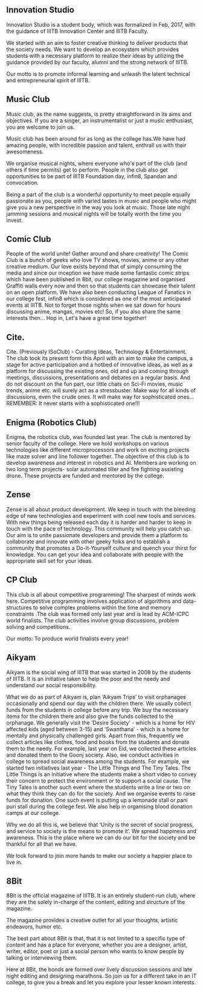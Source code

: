 
## Innovation Studio

Innovation Studio is a student body, which was formalized in Feb, 2017, with the guidance of IIITB Innovation Center and IIITB Faculty.


We started with an aim to foster creative thinking to deliver products that the society needs. We want to develop an ecosystem which provides students with a necessary platform to realize their ideas by utilizing the guidance provided by our faculty, alumni and the strong network of IIITB.


Our motto is to promote informal learning and unleash the latent technical and entrepreneurial spirit of IIITB.

## Music Club

Music club, as the name suggests, is pretty straightforward in its aims and objectives. If you are a singer, an instrumentalist or just a music enthusiast, you are welcome to join us.

Music club has been around for as long as the college has.We have had amazing people, with incredible passion and talent, enthrall us with their awesomeness.

We organise musical nights, where everyone who's part of the club (and others if time permits) get to perform. People in the club also get opportunities to be part of IIITB Foundation day, infin8, Spandan and convocation.

Being a part of the club is a wonderful opportunity to meet people equally passionate as you, people with varied tastes in music and people who might give you a new perspective in the way you look at music. Those late night jamming sessions and musical nights will be totally worth the time you invest.

## Comic Club

People of the world unite! Gather around and share creativity! The Comic Club is a bunch of geeks who love TV shows, movies, anime or any other creative medium. Our love exists beyond that of simply consuming the media and since our inception we have made some fantastic comic strips which have been published in 8bit, our college magazine and organised Graffiti walls every now and then so that students can showcase their talent on an open platform. We have also been conducting League of Fanatics in our college fest, infin8 which is considered as one of the most anticipated events at IIITB. Not to forget those nights when we sat down for hours discussing anime, mangas, movies etc! So, if you also share the same interests then...
Hop in, Let's have a great time together!

## Cite.

Cite. (Previously ISoClub) - Curating Ideas, Technology & Entertainment.
The club took its present form this April with an aim to make the campus, a stage for active participation and a hotbed of innovative ideas, as well as a platform for discussing the existing ones, old and up and coming through meetings, discussions, presentations and debates on a regular basis. And do not discount on the fun part, our little chats on Sci-Fi movies, music trends, anime etc. will surely act as a stressbuster. Make way for all kinds of discussions, even the crude ones. It will make way for sophisticated ones…
REMEMBER: It never starts with a sophisticated one!!!

## Enigma (Robotics Club)

Enigma, the robotics club, was founded last year. The club is mentored by senior faculty of the college. Here we hold workshops on various technologies like different microprocessors and work on exciting projects like maze solver and line follower together. The objective of this club is to develop awareness and interest in robotics and AI. Members are working on two long term projects- solar automated tiller and fire fighting assisting drone. These projects are funded and mentored by the college.

## Zense

Zense is all about product development. We keep in touch with the bleeding edge of new technologies and experiment with cool new tools and services. With new things being released each day it is harder and harder to keep in touch with the pace of technology. This community will help you catch up. Our aim is to unite passionate developers and provide them a platform to collaborate and innovate with other geeky folks and to establish a community that promotes a Do-It-Yourself culture and quench your thirst for knowledge. You can get your idea and collaborate with people with the appropriate skill set for your ideas.

## CP Club

This club is all about competitive programming! The sharpest of minds work here. Competitive programming involves application of algorithms and data-structures to solve complex problems within the time and memory constraints .The club was formed only last year and is lead by ACM-ICPC world finalists. The club activities involve group discussions, problem solving and competitions.  

Our motto: To produce world finalists every year!

## Aikyam

Aikyam is the social wing of IIITB that was started in 2008 by the students of IIITB. It is an initiative taken to help the poor and the needy and understand our social responsibility.
 
What we do as part of Aikyam is, plan ‘Aikyam Trips’ to visit orphanages occasionally and spend our day with the children there. We usually collect funds from the students in college before any trip. We buy the necessary items for the children there and also give the funds collected to the orphanage. We generally visit the ‘Desire Society’ - which is a home for HIV affected kids (aged between 3-15) and ‘Swanthana’ - which is a home for mentally and physically challenged girls. Apart from this, frequently we collect articles like clothes, food and books from the students and donate them to the needy. For example, last year on Eid, we collected these articles and donated them to the Goonj society. Also, we conduct activities in college to spread social awareness among the students. For example, we started two initiatives last year - The Little Things and The Tiny Tales. The Little Things is an initiative where the students make a short video to convey their concern to protect the environment or to support a social cause. The Tiny Tales is another such event where the students write a line or two on what they think they can do for the society. And we organise events to raise funds for donation. One such event is putting up a lemonade stall or pani puri stall during the college fest. We also help in organising blood donation camps at our college.
 
Why we do all this is, we believe that ‘Unity is the secret of social progress, and service to society is the means to promote it’. We spread happiness and awareness. This is the place where we can do our bit for the society and be thankful for all that we have.  
 
We look forward to join more hands to make our society a happier place to live in. 


## 8Bit

8Bit is the official magazine of IIITB. It is an entirely student-run club, where they are the solely in-charge of the content, editing and structure of the magazine.

The magazine provides a creative outlet for all your thoughts, artistic endeavors, humor etc.

The best part about 8Bit is that, that it is not limited to a specific type of content and has a place for everyone, whether you are a designer, artist, writer, editor, poet or just a social person who wants to know people by talking or interviewing them.

Here at 8Bit, the bonds are formed over lively discussion sessions and late night editing and designing marathons.
So join us for a different take in an IT college, to give you a break and let you explore your lesser known interests.
